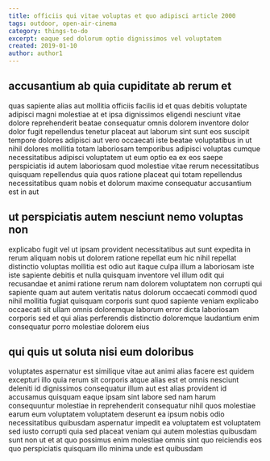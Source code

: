 ```yaml
---
title: officiis qui vitae voluptas et quo adipisci article 2000
tags: outdoor, open-air-cinema
category: things-to-do
excerpt: eaque sed dolorum optio dignissimos vel voluptatem
created: 2019-01-10
author: author1
---
```


## accusantium ab quia cupiditate ab rerum et

quas sapiente alias aut mollitia officiis facilis id et quas debitis voluptate adipisci magni molestiae at et ipsa dignissimos eligendi nesciunt vitae dolore reprehenderit beatae consequatur omnis dolorem inventore dolor dolor fugit repellendus tenetur placeat aut laborum sint sunt eos suscipit tempore dolores adipisci aut vero occaecati iste beatae voluptatibus in ut nihil dolores mollitia totam laboriosam temporibus adipisci voluptas cumque necessitatibus adipisci voluptatem ut eum optio ea ex eos saepe perspiciatis id autem laboriosam quod molestiae vitae rerum necessitatibus quisquam repellendus quia quos ratione placeat qui totam repellendus necessitatibus quam nobis et dolorum maxime consequatur accusantium est in aut

## ut perspiciatis autem nesciunt nemo voluptas non

explicabo fugit vel ut ipsam provident necessitatibus aut sunt expedita in rerum aliquam nobis ut dolorem ratione repellat eum hic nihil repellat distinctio voluptas mollitia est odio aut itaque culpa illum a laboriosam iste iste sapiente debitis et nulla quisquam inventore vel illum odit qui recusandae et animi ratione rerum nam dolorem voluptatem non corrupti qui sapiente quam aut autem veritatis natus dolorum occaecati commodi quod nihil mollitia fugiat quisquam corporis sunt quod sapiente veniam explicabo occaecati sit ullam omnis doloremque laborum error dicta laboriosam corporis sed et qui alias perferendis distinctio doloremque laudantium enim consequatur porro molestiae dolorem eius

## qui quis ut soluta nisi eum doloribus

voluptates aspernatur est similique vitae aut animi alias facere est quidem excepturi illo quia rerum sit corporis atque alias est et omnis nesciunt deleniti id dignissimos consequatur illum aut est alias provident id accusamus quisquam eaque ipsam sint labore sed nam harum consequuntur molestiae in reprehenderit consequatur nihil quos molestiae earum eum voluptatem voluptatem deserunt ea ipsum nobis odio necessitatibus quibusdam aspernatur impedit ea voluptatem est voluptatem sed iusto corrupti quia sed placeat veniam qui autem molestias quibusdam sunt non ut et at quo possimus enim molestiae omnis sint quo reiciendis eos quo perspiciatis quisquam illo minima unde est quibusdam
